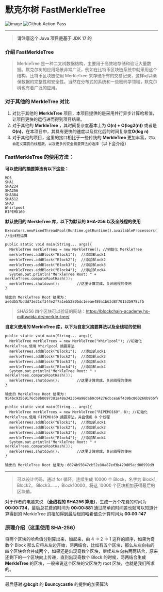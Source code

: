 # 默克尔树 FastMerkleTree
![image](https://github.com/blueokanna/MerkleTreeAPI/assets/56761243/05d496fd-0c45-4fef-ab88-852786cfa65b)
![Github Action Pass](https://github.com/github/docs/actions/workflows/main.yml/badge.svg)

----

> **请注意这个 Java 项目是基于 JDK 17 的**
 
### 介绍 FastMerkleTree
> MerkleTree 是一种二叉树数据结构，主要用于高效地存储和验证大量数据。默克尔树的应用场景非常广泛，例如在比特币区块链系统中就采用这个结构。比特币区块链使用 MerkleTree 来存储所有的交易记录，这样可以确保数据的完整性和安全性。当然在分布式的系统和一些密码学领域，默克尔树也有着广泛的应用。


### 对于其他的 **MerkleTree** 对比
1. 对比于其他的 **MerkleTree** 项目，本项目提供的是采用并行异步计算哈希值，让项目更快的运行进而得到项目结果。
2. 对于其他的 **MerkleTree** ，其时间复杂度基本上为 **O(n) + O(log2(n))** 或者是  **O(n)**，在本项目中，其具有更快的速度以及优化后的时间复杂度**O(log n)**
3. 对于其他的项目，这里的接口相比于一些传统的 **MerkleTree** 更加丰富，`可以自定义需要的线程数，以及更多的安全摘要算法的选择`（以下会介绍）

### FastMerkleTree 的使用方法：
**可以使用的摘要算法有以下这些：**
```
MD5
SHA1
SHA224
SHA256
SHA384
SHA512
SHA3
Whirlpool
RIPEMD160
```

**默认使用的 MerkleTree 库，以下为默认的 SHA-256 以及全线程的使用**
```
Executors.newFixedThreadPool(Runtime.getRuntime().availableProcessors(); //全线程运算
```
```
public static void main(String... args){
  MerkleTree merkleTrees = new MerkleTree(); //初始化 MerkleTree
  merkleTrees.addBlock("Block1");  //添加Block1
  merkleTrees.addBlock("Block2");  //添加Block2
  merkleTrees.addBlock("Block3");  //添加Block3
  merkleTrees.addBlock("Block4");  //添加Block4
  System.out.println("MerkleTree Root: " + merkleTrees.computeRootHash());
  merkleTrees.shutdown();        //这里计算完成，关闭线程的使用
}

输出的 MerkleTree Root 结果为：ae6d557bddd73e31cf344e2f7a1eb52805dc1eeae489a1b62d8f701535978cf5
```
> SHA256 四个区块可以验证的网站：https://blockchain-academy.hs-mittweida.de/merkle-tree/

**自定义使用的 MerkleTree 库，以下为自定义摘要算法以及全线程的使用**
```
public static void main(String... args){
  MerkleTree merkleTrees = new MerkleTree("Whirlpool"); //初始化 MerkleTree,使用 Whirlpool 摘要算法
  merkleTrees.addBlock("Block1");  //添加Block1
  merkleTrees.addBlock("Block2");  //添加Block2
  merkleTrees.addBlock("Block3");  //添加Block3
  merkleTrees.addBlock("Block4");  //添加Block4
  System.out.println("MerkleTree Root: " + merkleTrees.computeRootHash());
  merkleTrees.shutdown();        //这里计算完成，关闭线程的使用
}

输出的 MerkleTree Root 结果为：
954bc93569176cb8b8097381a48a3423b4a98dab9c04276cbcea6f439bc860260b9bbfdb030f75621527c445e962289c063177eb4739fbee500f86ac84e11738
```

```
public static void main(String... args){
  MerkleTree merkleTrees = new MerkleTree("RIPEMD160"，8); //初始化 MerkleTree,使用 RIPEMD160 摘要算法，并且使用 8 个线程
  merkleTrees.addBlock("Block1");  //添加Block1
  merkleTrees.addBlock("Block2");  //添加Block2
  merkleTrees.addBlock("Block3");  //添加Block3
  merkleTrees.addBlock("Block4");  //添加Block4
  System.out.println("MerkleTree Root: " + merkleTrees.computeRootHash());
  merkleTrees.shutdown();        //这里计算完成，关闭线程的使用
}

输出的 MerkleTree Root 结果为：6024b95047cb52e80a87ed3b429d05acd00999d9
```
----

> 可以设计代码，通过 for 循环，连续生成 10000 个 Block，名字为 Block1, Block2， Block3......，Block10000，将这 10000 个区块相加获得最后的区块值。

对于作者的电脑来说 **（全线程的 SHA256 算法）**，生成一万个花费的时间为 **00:00:734**，最后总花费的时间为 **00:00:881** 通过简单的时间差也就可以知道计算得到的 MerkleTree 的相加得到最后根的哈希值总计算时间为 **00:00:147**

### 原理介绍（这里使用 SHA-256）
将两个区块的哈希值分别算出来，加起来，由 4 -> 2 -> 1 这样的顺序，如果为奇数个 Block 那么它将从左边开始，两两结合，比如有五个区块，那么从左向右的四个区块会合并成两个，如果还是出现奇数个区块，继续从左向右两两结合，原来还剩下的一个区块向上传递，直到出现奇数个 Block 的时候，两两结合生成 **MerkleTree** 的区块，一般来说这个区块的父区块为 root 区块，也就是我们所求的。

----
最后感谢 **@bcgit** 的 **Bouncycastle** 的提供的加密算法

